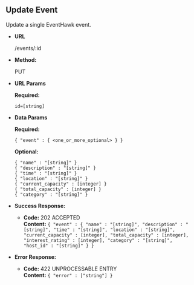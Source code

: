 **Update Event**
----
  Update a single EventHawk event.

* **URL**

  /events/:id

* **Method:**
  
  PUT
  
*  **URL Params**

   **Required:**
 
   `id=[string]`
 
* **Data Params**

   **Required:**
 
   `{ "event" : { <one_or_more_optional> } }`
   
   **Optional:**
   
   `{ "name" : "[string]" }`<br/>
   `{ "description" : "[string]" }`<br/>
   `{ "time" : "[string]" }`<br/>
   `{ "location" : "[string]" }`<br/>
   `{ "current_capacity" : [integer] }`<br/>
   `{ "total_capacity" : [integer] }` <br/>
   `{ "category" : "[string]" }`<br/>

* **Success Response:**

  * **Code:** 202 ACCEPTED <br />
    **Content:** `{ "event" : { "name" : "[string]", "description" : "[string]", "time" : "[string]", "location" : "[string]", "current_capacity" : [integer], "total_capacity" : [integer], "interest_rating" : [integer], "category" : "[string]", "host_id" : "[string]" } }`
 
* **Error Response:**

  * **Code:** 422 UNPROCESSABLE ENTRY <br />
    **Content:** `{ "error" : ["string"] }`
